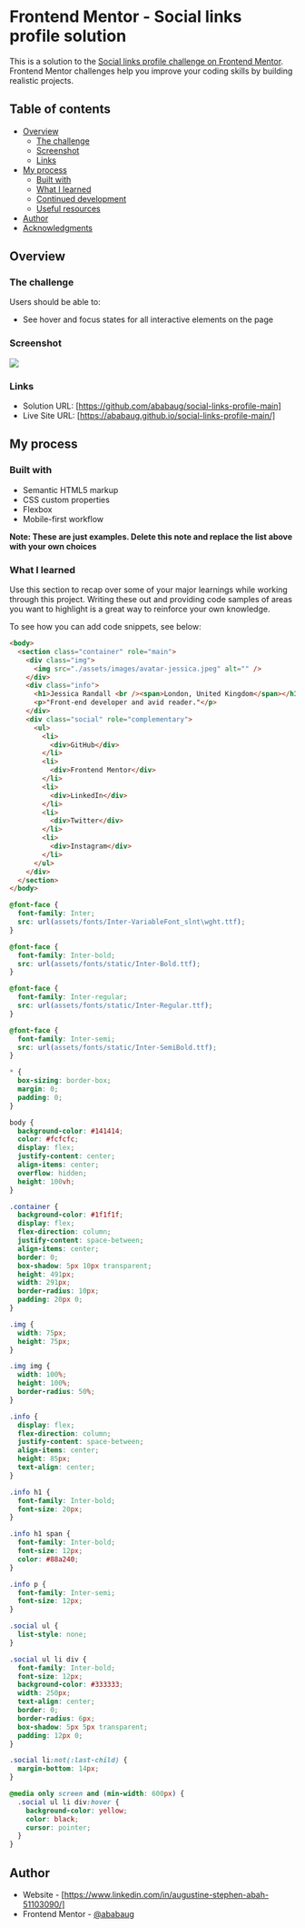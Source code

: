 # Frontend Mentor - Social links profile solution

This is a solution to the [Social links profile challenge on Frontend Mentor](https://www.frontendmentor.io/challenges/social-links-profile-UG32l9m6dQ). Frontend Mentor challenges help you improve your coding skills by building realistic projects.

## Table of contents

- [Overview](#overview)
  - [The challenge](#the-challenge)
  - [Screenshot](#screenshot)
  - [Links](#links)
- [My process](#my-process)
  - [Built with](#built-with)
  - [What I learned](#what-i-learned)
  - [Continued development](#continued-development)
  - [Useful resources](#useful-resources)
- [Author](#author)
- [Acknowledgments](#acknowledgments)

## Overview

### The challenge

Users should be able to:

- See hover and focus states for all interactive elements on the page

### Screenshot

![](./screenshot.jpg)

### Links

- Solution URL: [https://github.com/ababaug/social-links-profile-main]
- Live Site URL: [https://ababaug.github.io/social-links-profile-main/]

## My process

### Built with

- Semantic HTML5 markup
- CSS custom properties
- Flexbox
- Mobile-first workflow

**Note: These are just examples. Delete this note and replace the list above with your own choices**

### What I learned

Use this section to recap over some of your major learnings while working through this project. Writing these out and providing code samples of areas you want to highlight is a great way to reinforce your own knowledge.

To see how you can add code snippets, see below:

```html
<body>
  <section class="container" role="main">
    <div class="img">
      <img src="./assets/images/avatar-jessica.jpeg" alt="" />
    </div>
    <div class="info">
      <h1>Jessica Randall <br /><span>London, United Kingdom</span></h1>
      <p>"Front-end developer and avid reader."</p>
    </div>
    <div class="social" role="complementary">
      <ul>
        <li>
          <div>GitHub</div>
        </li>
        <li>
          <div>Frontend Mentor</div>
        </li>
        <li>
          <div>LinkedIn</div>
        </li>
        <li>
          <div>Twitter</div>
        </li>
        <li>
          <div>Instagram</div>
        </li>
      </ul>
    </div>
  </section>
</body>
```

```css
@font-face {
  font-family: Inter;
  src: url(assets/fonts/Inter-VariableFont_slnt\wght.ttf);
}

@font-face {
  font-family: Inter-bold;
  src: url(assets/fonts/static/Inter-Bold.ttf);
}

@font-face {
  font-family: Inter-regular;
  src: url(assets/fonts/static/Inter-Regular.ttf);
}

@font-face {
  font-family: Inter-semi;
  src: url(assets/fonts/static/Inter-SemiBold.ttf);
}

* {
  box-sizing: border-box;
  margin: 0;
  padding: 0;
}

body {
  background-color: #141414;
  color: #fcfcfc;
  display: flex;
  justify-content: center;
  align-items: center;
  overflow: hidden;
  height: 100vh;
}

.container {
  background-color: #1f1f1f;
  display: flex;
  flex-direction: column;
  justify-content: space-between;
  align-items: center;
  border: 0;
  box-shadow: 5px 10px transparent;
  height: 491px;
  width: 291px;
  border-radius: 10px;
  padding: 20px 0;
}

.img {
  width: 75px;
  height: 75px;
}

.img img {
  width: 100%;
  height: 100%;
  border-radius: 50%;
}

.info {
  display: flex;
  flex-direction: column;
  justify-content: space-between;
  align-items: center;
  height: 85px;
  text-align: center;
}

.info h1 {
  font-family: Inter-bold;
  font-size: 20px;
}

.info h1 span {
  font-family: Inter-bold;
  font-size: 12px;
  color: #88a240;
}

.info p {
  font-family: Inter-semi;
  font-size: 12px;
}

.social ul {
  list-style: none;
}

.social ul li div {
  font-family: Inter-bold;
  font-size: 12px;
  background-color: #333333;
  width: 250px;
  text-align: center;
  border: 0;
  border-radius: 6px;
  box-shadow: 5px 5px transparent;
  padding: 12px 0;
}

.social li:not(:last-child) {
  margin-bottom: 14px;
}

@media only screen and (min-width: 600px) {
  .social ul li div:hover {
    background-color: yellow;
    color: black;
    cursor: pointer;
  }
}
```

## Author

- Website - [https://www.linkedin.com/in/augustine-stephen-abah-51103090/]
- Frontend Mentor - [@ababaug](https://www.frontendmentor.io/profile/ababaug)
